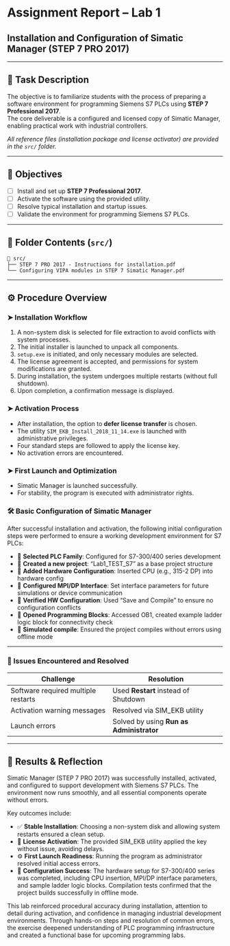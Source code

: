 # Assignment Report – Lab 1  
## Installation and Configuration of Simatic Manager (STEP 7 PRO 2017)
---

## 🧩 Task Description

The objective is to familiarize students with the process of preparing a software environment for programming Siemens S7 PLCs using **STEP 7 Professional 2017**.  
The core deliverable is a configured and licensed copy of Simatic Manager, enabling practical work with industrial controllers.

_All reference files (installation package and license activator) are provided in the `src/` folder._


---

## 🎯 Objectives

- [ ] Install and set up **STEP 7 Professional 2017**.
- [ ] Activate the software using the provided utility.
- [ ] Resolve typical installation and startup issues.
- [ ] Validate the environment for programming Siemens S7 PLCs.

---

## 📂 Folder Contents (`src/`) 

```plaintext
📁 src/
├── STEP 7 PRO 2017 - Instructions for installation.pdf       
└── Configuring VIPA modules in STEP 7 Simatic Manager.pdf                      
```

---

## ⚙️ Procedure Overview 

### ➤ Installation Workflow  
1. A non-system disk is selected for file extraction to avoid conflicts with system processes.  
2. The initial installer is launched to unpack all components.  
3. `setup.exe` is initiated, and only necessary modules are selected.  
4. The license agreement is accepted, and permissions for system modifications are granted.  
5. During installation, the system undergoes multiple restarts (without full shutdown).  
6. Upon completion, a confirmation message is displayed.

### ➤ Activation Process  
- After installation, the option to **defer license transfer** is chosen.  
- The utility `SIM_EKB_Install_2018_11_14.exe` is launched with administrative privileges.  
- Four standard steps are followed to apply the license key.  
- No activation errors are encountered.

### ➤ First Launch and Optimization  
- Simatic Manager is launched successfully.  
- For stability, the program is executed with administrator rights.



### 🛠 Basic Configuration of Simatic Manager

After successful installation and activation, the following initial configuration steps were performed to ensure a working development environment for S7 PLCs:

- 🔹 **Selected PLC Family**: Configured for S7-300/400 series development  
- 🔹 **Created a new project**: “Lab1_TEST_S7” as a base project structure  
- 🔹 **Added Hardware Configuration**: Inserted CPU (e.g., 315-2 DP) into hardware config  
- 🔹 **Configured MPI/DP Interface**: Set interface parameters for future simulations or device communication  
- 🔹 **Verified HW Configuration**: Used “Save and Compile” to ensure no configuration conflicts  
- 🔹 **Opened Programming Blocks**: Accessed OB1, created example ladder logic block for connectivity check  
- 🔹 **Simulated compile**: Ensured the project compiles without errors using offline mode

---

### 🚧 Issues Encountered and Resolved

<table>
  <thead>
    <tr>
      <th>Challenge</th>
      <th>Resolution</th>
    </tr>
  </thead>
  <tbody>
    <tr>
      <td>Software required multiple restarts</td>
      <td>Used <strong>Restart</strong> instead of Shutdown</td>
    </tr>
    <tr>
      <td>Activation warning messages</td>
      <td>Resolved via SIM_EKB utility</td>
    </tr>
    <tr>
      <td>Launch errors</td>
      <td>Solved by using <strong>Run as Administrator</strong></td>
    </tr>
  </tbody>
</table>

--- 

## 🧠 Results & Reflection 

Simatic Manager (STEP 7 PRO 2017) was successfully installed, activated, and configured to support development with Siemens S7 PLCs. The environment now runs smoothly, and all essential components operate without errors.

Key outcomes include:

- ✅ **Stable Installation**: Choosing a non-system disk and allowing system restarts ensured a clean setup.  
- 🔑 **License Activation**: The provided SIM_EKB utility applied the key without issue, avoiding delays.  
- ⚙️ **First Launch Readiness**: Running the program as administrator resolved initial access errors.  
- 🧱 **Configuration Success**: The hardware setup for S7-300/400 series was completed, including CPU insertion, MPI/DP interface parameters, and sample ladder logic blocks. Compilation tests confirmed that the project builds successfully in offline mode.  

This lab reinforced procedural accuracy during installation, attention to detail during activation, and confidence in managing industrial development environments. Through hands-on steps and resolution of common errors, the exercise deepened understanding of PLC programming infrastructure and created a functional base for upcoming programming labs.

